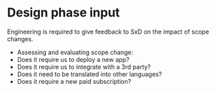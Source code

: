 Design phase input
==================

Engineering is required to give feedback to SxD on the impact of scope changes.

- Assessing and evaluating scope change:
- Does it require us to deploy a new app?
- Does it require us to integrate with a 3rd party?
- Does it need to be translated into other languages?
- Does it require a new paid subscription?

